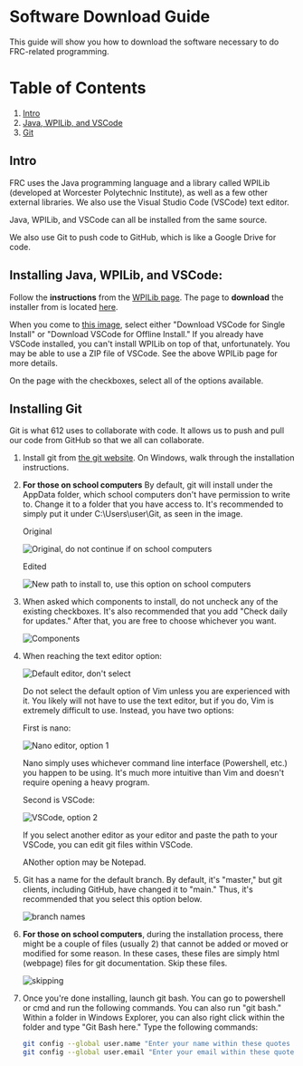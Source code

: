 # Software Download Guide

This guide will show you how to download the software necessary to do FRC-related programming.

# Table of Contents
1. [Intro](##Intro)
2. [Java, WPILib, and VSCode](##Installing-Java,-WPILib,-and-VSCode)
3. [Git](#Installing-Git)

## Intro

FRC uses the Java programming language and a library called WPILib (developed at Worcester Polytechnic Institute), as well as a few other external libraries. We also use the Visual Studio Code (VSCode) text editor.

Java, WPILib, and VSCode can all be installed from the same source.

We also use Git to push code to GitHub, which is like a Google Drive for code.

## Installing Java, WPILib, and VSCode:

Follow the **instructions** from the [WPILib page](https://docs.wpilib.org/en/stable/docs/zero-to-robot/step-2/wpilib-setup.html). The page to **download** the installer from is located [here](https://github.com/wpilibsuite/allwpilib/releases).

When you come to [this image](https://docs.wpilib.org/en/stable/_images/installer-vscode-download.png), select either "Download VSCode for Single Install" or "Download VSCode for Offline Install." If you already have VSCode installed, you can't install WPILib on top of that, unfortunately. You may be able to use a ZIP file of VSCode. See the above WPILib page for more details.

On the page with the checkboxes, select all of the options available.

## Installing Git

Git is what 612 uses to collaborate with code. It allows us to push and pull our code from GitHub so that we all can collaborate.

1. Install git from [the git website](https://git-scm.com/). On Windows, walk through the installation instructions.

2. **For those on school computers** By default, git will install under the AppData folder, which school computers don't have permission to write to. Change it to a folder that you have access to. It's recommended to simply put it under C:\Users\user\Git, as seen in the image.
    
    Original

    ![Original, do not continue if on school computers](static/downloadGuide/git/1_gitPathDefault.png)    
    
    Edited
    
    ![New path to install to, use this option on school computers](static/downloadGuide/git/2_gitPathNew.png)

3. When asked which components to install, do not uncheck any of the existing checkboxes. It's also recommended that you add "Check daily for updates." After that, you are free to choose whichever you want.
    
    ![Components](static/downloadGuide/git/3_gitComponents.png)

4. When reaching the text editor option:

    ![Default editor, don't select](static/downloadGuide/git/4_gitEditorDefault.png)

    Do not select the default option of Vim unless you are experienced with it. You likely will not have to use the text editor, but if you do, Vim is extremely difficult to use.
    Instead, you have two options:
    
    First is nano:
    
    ![Nano editor, option 1](static/downloadGuide/git/5_gitEditorNano.png)
    
    Nano simply uses whichever command line interface (Powershell, etc.) you happen to be using. It's much more intuitive than Vim and doesn't require opening a heavy program.

    Second is VSCode:
    
    ![VSCode, option 2](static/downloadGuide/git/6_gitEditorVSCode.png)
    
    If you select another editor as your editor and paste the path to your VSCode, you can edit git files within VSCode.
    
    ANother option may be Notepad.

5. Git has a name for the default branch. By default, it's "master," but git clients, including GitHub, have changed it to "main." Thus, it's recommended that you select this option below.
    
    ![branch names](static/downloadGuide/git/7_gitBranch.png)

6. **For those on school computers**, during the installation process, there might be a couple of files (usually 2) that cannot be added or moved or modified for some reason. In these cases, these files are simply html (webpage) files for git documentation. Skip these files.
    
    ![skipping](static/downloadGuide/git/8_gitSkip.png)

7. Once you're done installing, launch git bash. You can go to powershell or cmd and run the following commands. You can also run "git bash." Within a folder in Windows Explorer, you can also right click within the folder and type "Git Bash here."
Type the following commands:
    ```bash
    git config --global user.name "Enter your name within these quotes here"
    git config --global user.email "Enter your email within these quotes here."
    ```
